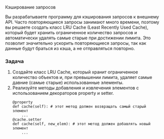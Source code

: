 Кэширование запросов

Вы разрабатываете программу для кэширования запросов к внешнему API. Часто повторяющиеся запросы занимают много времени, поэтому вы решаете создать класс LRU Cache (Least Recently Used Cache), который будет хранить ограниченное количество запросов и автоматически удалять самые старые при достижении лимита. Это позволит значительно ускорить повторяющиеся запросы, так как данные будут браться из кэша, а не отправляться повторно.

### Задача
1) Создайте класс LRU Cache, который хранит ограниченное количество объектов и, при превышении лимита, удаляет самые давние (самые старые) 
использованные элементы. 
2) Реализуйте методы добавления и извлечения элементов с использованием декораторов property и setter.    
    ```
    @property
    def cache(self): # этот метод должен возвращать самый старый элемент
        ...
    @cache.setter
    def cache(self, new_elem): # этот метод должен добавлять новый элемент
        ...
    ```
